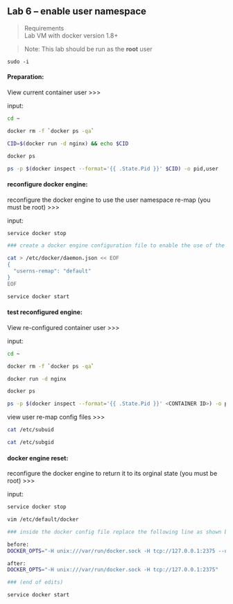 ## Lab 6 – enable user namespace

> Requirements <br>
> Lab VM with docker version 1.8+ <br>

> Note: This lab should be run as the **root** user

```
sudo -i
```

#### Preparation:

View current container user >>>

input:
```bash
cd ~

docker rm -f `docker ps -qa`

CID=$(docker run -d nginx) && echo $CID

docker ps

ps -p $(docker inspect --format='{{ .State.Pid }}' $CID) -o pid,user
```

#### reconfigure docker engine:

reconfigure the docker engine to use the user namespace re-map (you must be root) >>>

input:
```bash
service docker stop

### create a docker engine configuration file to enable the use of the user namespace

cat > /etc/docker/daemon.json << EOF
{
  "userns-remap": "default"
}
EOF

service docker start
```

#### test reconfigured engine:

View re-configured container user >>>

input:
```bash
cd ~

docker rm -f `docker ps -qa`

docker run -d nginx

docker ps

ps -p $(docker inspect --format='{{ .State.Pid }}' <CONTAINER ID>) -o pid,user
```

view user re-map config files >>>

```bash
cat /etc/subuid

cat /etc/subgid
```

#### docker engine reset:

reconfigure the docker engine to return it to its orginal state (you must be root) >>>

input:
```bash
service docker stop

vim /etc/default/docker

### inside the docker config file replace the following line as shown below

before:
DOCKER_OPTS="-H unix:///var/run/docker.sock -H tcp://127.0.0.1:2375 --userns-remap=default"

after:
DOCKER_OPTS="-H unix:///var/run/docker.sock -H tcp://127.0.0.1:2375"

### (end of edits)

service docker start
```
